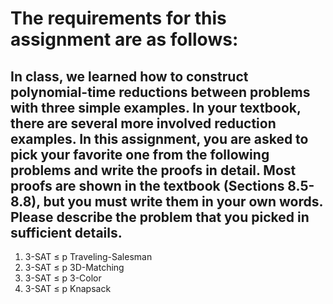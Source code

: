 # The requirements for this assignment are as follows:
## In class, we learned how to construct polynomial-time reductions between problems with three simple examples. In your textbook, there are several more involved reduction examples. In this assignment, you are asked to pick your favorite one from the following problems and write the proofs in detail. Most proofs are shown in the textbook (Sections 8.5-8.8), but you must write them in your own words. Please describe the problem that you picked in sufficient details.
1. 3-SAT ≤ p Traveling-Salesman
2. 3-SAT ≤ p 3D-Matching
3. 3-SAT ≤ p 3-Color
4. 3-SAT ≤ p Knapsack